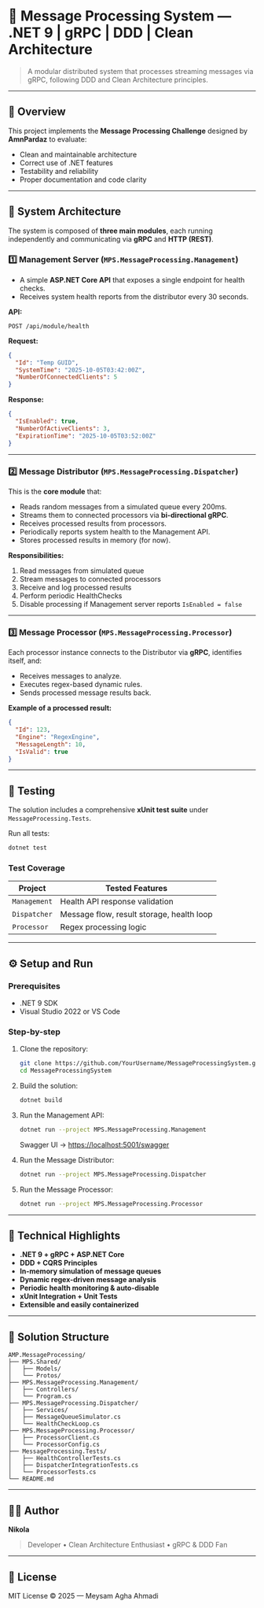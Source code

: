 # 🧠 Message Processing System — .NET 9 | gRPC | DDD | Clean Architecture

> A modular distributed system that processes streaming messages via gRPC, following DDD and Clean Architecture principles.

---

## 📜 Overview

This project implements the **Message Processing Challenge** designed by **AmnPardaz** to evaluate:
- Clean and maintainable architecture  
- Correct use of .NET features  
- Testability and reliability  
- Proper documentation and code clarity  

---

## 🧩 System Architecture

The system is composed of **three main modules**, each running independently and communicating via **gRPC** and **HTTP (REST)**.

### 1️⃣ Management Server (`MPS.MessageProcessing.Management`)
- A simple **ASP.NET Core API** that exposes a single endpoint for health checks.
- Receives system health reports from the distributor every 30 seconds.

**API:**
```
POST /api/module/health
```
**Request:**
```json
{
  "Id": "Temp GUID",
  "SystemTime": "2025-10-05T03:42:00Z",
  "NumberOfConnectedClients": 5
}
```
**Response:**
```json
{
  "IsEnabled": true,
  "NumberOfActiveClients": 3,
  "ExpirationTime": "2025-10-05T03:52:00Z"
}
```

---

### 2️⃣ Message Distributor (`MPS.MessageProcessing.Dispatcher`)
This is the **core module** that:
- Reads random messages from a simulated queue every 200ms.
- Streams them to connected processors via **bi-directional gRPC**.
- Receives processed results from processors.
- Periodically reports system health to the Management API.
- Stores processed results in memory (for now).

**Responsibilities:**
1. Read messages from simulated queue  
2. Stream messages to connected processors  
3. Receive and log processed results  
4. Perform periodic HealthChecks  
5. Disable processing if Management server reports `IsEnabled = false`

---

### 3️⃣ Message Processor (`MPS.MessageProcessing.Processor`)
Each processor instance connects to the Distributor via **gRPC**, identifies itself, and:
- Receives messages to analyze.
- Executes regex-based dynamic rules.
- Sends processed message results back.

**Example of a processed result:**
```json
{
  "Id": 123,
  "Engine": "RegexEngine",
  "MessageLength": 10,
  "IsValid": true
}
```

---

## 🧪 Testing

The solution includes a comprehensive **xUnit test suite** under `MessageProcessing.Tests`.

Run all tests:
```bash
dotnet test
```

### Test Coverage
| Project | Tested Features |
|----------|----------------|
| `Management` | Health API response validation |
| `Dispatcher` | Message flow, result storage, health loop |
| `Processor`  | Regex processing logic |

---

## ⚙️ Setup and Run

### Prerequisites
- .NET 9 SDK
- Visual Studio 2022 or VS Code

### Step-by-step

1. Clone the repository:
   ```bash
   git clone https://github.com/YourUsername/MessageProcessingSystem.git
   cd MessageProcessingSystem
   ```

2. Build the solution:
   ```bash
   dotnet build
   ```

3. Run the Management API:
   ```bash
   dotnet run --project MPS.MessageProcessing.Management
   ```
   Swagger UI → [https://localhost:5001/swagger](https://localhost:5001/swagger)

4. Run the Message Distributor:
   ```bash
   dotnet run --project MPS.MessageProcessing.Dispatcher
   ```

5. Run the Message Processor:
   ```bash
   dotnet run --project MPS.MessageProcessing.Processor
   ```

---

## 🧠 Technical Highlights

- **.NET 9 + gRPC + ASP.NET Core**
- **DDD + CQRS Principles**
- **In-memory simulation of message queues**
- **Dynamic regex-driven message analysis**
- **Periodic health monitoring & auto-disable**
- **xUnit Integration + Unit Tests**
- **Extensible and easily containerized**

---

## 🧰 Solution Structure

```
AMP.MessageProcessing/
├── MPS.Shared/
│   ├── Models/
│   └── Protos/
├── MPS.MessageProcessing.Management/
│   ├── Controllers/
│   └── Program.cs
├── MPS.MessageProcessing.Dispatcher/
│   ├── Services/
│   ├── MessageQueueSimulator.cs
│   └── HealthCheckLoop.cs
├── MPS.MessageProcessing.Processor/
│   ├── ProcessorClient.cs
│   └── ProcessorConfig.cs
├── MessageProcessing.Tests/
│   ├── HealthControllerTests.cs
│   ├── DispatcherIntegrationTests.cs
│   └── ProcessorTests.cs
└── README.md
```

---

## 👨‍💻 Author

**Nikola**  
> Developer • Clean Architecture Enthusiast • gRPC & DDD Fan

---

## 📄 License

MIT License © 2025 — Meysam Agha Ahmadi

